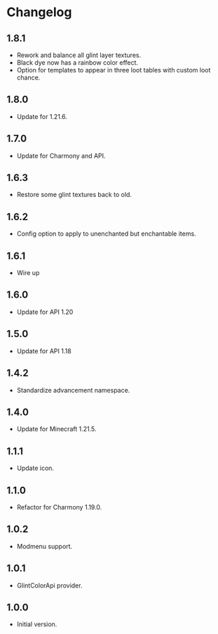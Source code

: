 # Changelog

## 1.8.1

- Rework and balance all glint layer textures.
- Black dye now has a rainbow color effect.
- Option for templates to appear in three loot tables with custom loot chance.

## 1.8.0

- Update for 1.21.6.

## 1.7.0

- Update for Charmony and API.

## 1.6.3

- Restore some glint textures back to old.

## 1.6.2

- Config option to apply to unenchanted but enchantable items.

## 1.6.1

- Wire up 

## 1.6.0

- Update for API 1.20

## 1.5.0

- Update for API 1.18

## 1.4.2

- Standardize advancement namespace.

## 1.4.0

- Update for Minecraft 1.21.5.

## 1.1.1

- Update icon.

## 1.1.0

- Refactor for Charmony 1.19.0.

## 1.0.2

- Modmenu support.

## 1.0.1

- GlintColorApi provider.

## 1.0.0

- Initial version.